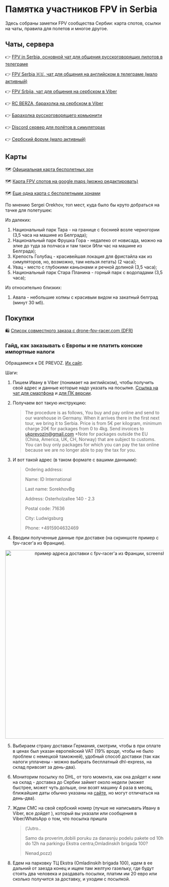# Памятка участников FPV in Serbia

Здесь собраны заметки FPV сообщества Сербии: карта спотов, ссылки на чаты, правила для полетов и многое другое.

## Чаты, сервера

👉 [FPV in Serbia, основной чат для общения русскоговорящих пилотов в телеграме](https://forms.gle/cth6sK1sMgeXBMg8A)

👉 [FPV Serbia 🇷🇸, чат для общения на английском в телеграме (мало активный)](https://t.me/fpvserbia)

👉 [FPV Srbija, чат для общения на сербском в Viber](https://invite.viber.com/?g2=AQB9gM56j3yFlEs4e%2F7A94xbBJcwGi7nr5CTWxWHJXALXGFkZTGxQX4rYcpHe5Dz)

👉 [RC BERZA, барахолка на сербском в Viber](https://invite.viber.com/?g2=AQAimw9t307HcUs3whI3srAvqUWrYAAoMDVUc7qpP4%2B4wZbSl%2BdMHDDY5RK8nt3V)

👉 [Барахолка русскоговорящего комьюнити](https://selective-tarragon-f1b.notion.site/FPV-3aaf0c40d79b44f398d7982da1cf2b33?pvs=4)

👉 [Discord сервер для полётов в симуляторах](https://discord.gg/3W55nkAA)

👉 [Сербский форум (мало активный)](https://fpv.rs/)

## Карты

🗺️ [Официальная карта бесполетных зон](https://cad.gov.rs/lat/strana/23311/bespilotni-vazduhoplovi)

🗺️ [Карта FPV спотов на google maps (можно редактировать)](https://maps.app.goo.gl/HJ2VQ9K3NeJfHJ3XA)

🗺️ [Еще одна карта с бесполетными зонами](https://www.bpl.rs/en/approved-flights-map/)

По мнению Sergei Orekhov, топ мест, куда было бы круто добраться на тачке для полетушек:

Из далеких:

1. Национальный парк Тара - на границе с боснией возле черногории (3,5 часа на машине из Белграда);
2. Национальный парк Фрушка Гора - недалеко от новисада, можно на элке до туда за полчаса и там такси (Или час на машине из Белграда);
3. Крепость Голубац - красивейшая локация для фристайла как из симуляторов, но, возможно, там нельзя летать) (2 часа);
4. Увац - место с глубокими каньонами и речной долиной (3,5 часа);
5. Национальный парк Стара Планина - горный парк с водопадами (3,5 часа);

Из относительно близких:

1. Авала - небольшие холмы с красивым видом на закатный белград (минут 30 мб).

## Покупки

🛍️ [Список совместного заказа с drone-fpv-racer.com (DFR)](https://docs.google.com/spreadsheets/d/19KzPUGUyeNiDDC7pDzb1e0e0x0PTzwcWPI2U6mR1TV0/edit?usp=sharing)

### Гайд, как заказывать с Европы и не платить конские импортные налоги

Обращаемся к DE PREVOZ. [Их сайт](https://deprevoz.com/).

Шаги:

1. Пишем Ивану в Viber (понимает на английском), чтобы получить свой адрес и данные которые надо указать на посылке.
   [Ссылка на чат для смартфона](viber://add?number=381645985589) и [для ПК версии](viber://chat?number=+381645985589).

2. Получаем вот такую инструкцию:

   > The procedure is as follows,
   > You buy and pay online and send to our warehouse in Germany.
   > When it arrives there in the first next tour, we bring it to Serbia.
   > Price is from 5€ per kilogram, minimum charge 20€ for packages from 0 to 4kg.
   > Send invoices to ukprevozin@gmail.com
   > \*Note for packages outside the EU (China, America, UK, CH, Norway) that are subject to customs. You can buy only packages for which you can pay the tax online because we are no longer able to pay the tax for you.

3. И вот такой адрес (в таком формате с вашими данными):

   > Ordering address:
   >
   > Name: ID International
   >
   > Last name: SorekhovBg
   >
   > Address: Osterholzallee 140 - 2.3
   >
   > Postal code: 71636
   >
   > City: Ludwigsburg
   >
   > Phone: +4915904632469

4. Вводим полученные данные при доставке (на скриншоте пример с fpv-racer'а из Франции).

<p align="center">
  <img src="/assets/img/serbija_order_screenshot.jpg" width="600" alt="пример адреса доставки с fpv-racer'а из Франции, screenshot">
</p>

5. Выбираем страну доставки Германия, смотрим, чтобы в при оплате в ценах был указан европейский VAT (19% вроде, чтобы не было проблем с немецкой таможней), удобный способ доставки (так как налоги уплачены - можно выбирать бесплатный dhl-express, на склад привозят за день-два).

6. Мониторим посылку по DHL, от того момента, как она дойдет к ним на склад - доставка до Сербии займет около недели (может быстрее, может чуть дольше, они возят машину 4 раза в месяц, ближайшие даты обычно указаны на [сайте](https://deprevoz.com/datumi-polaska-html), но могут отличаться на день-два).

7. Ждем СМС на свой сербский номер (лучше не написывать Ивану в Viber, все дойдет ), который вы указали или сообщения в Viber/WhatsApp о том, что посылка пришла

   > ('Jutro..
   >
   > Samo da proverim,dobili poruku za danasnju podelu pakete od 10h do 12h na parkingu Ekstra centra,Omladinskih brigada 100?
   >
   > Nenad,pozz)

8. Едем на парковку ТЦ Ekstra (Omladinskih brigada 100), идем в ее дальний от заезда конец и ищем там желтую газельку, где будут стоять два человека и раздавать посылки, платим им 20 евро или сколько получится за доставку, и уходим с посылкой.
